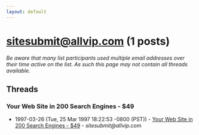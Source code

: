 ```yaml
---
layout: default
---
```


# sitesubmit@allvip.com (1 posts)

_Be aware that many list participants used multiple email addresses over their time active on the list. As such this page may not contain all threads available._

## Threads

### Your Web Site in 200 Search Engines - $49
+ 1997-03-26 (Tue, 25 Mar 1997 18:22:53 -0800 (PST)) - [Your Web Site in 200 Search Engines - $49](/archive/1997/03/f7c314b854874b006aee2d615cd1c4b0e903f29f88e929808f01f1a2473dc885) - _sitesubmit@allvip.com_

